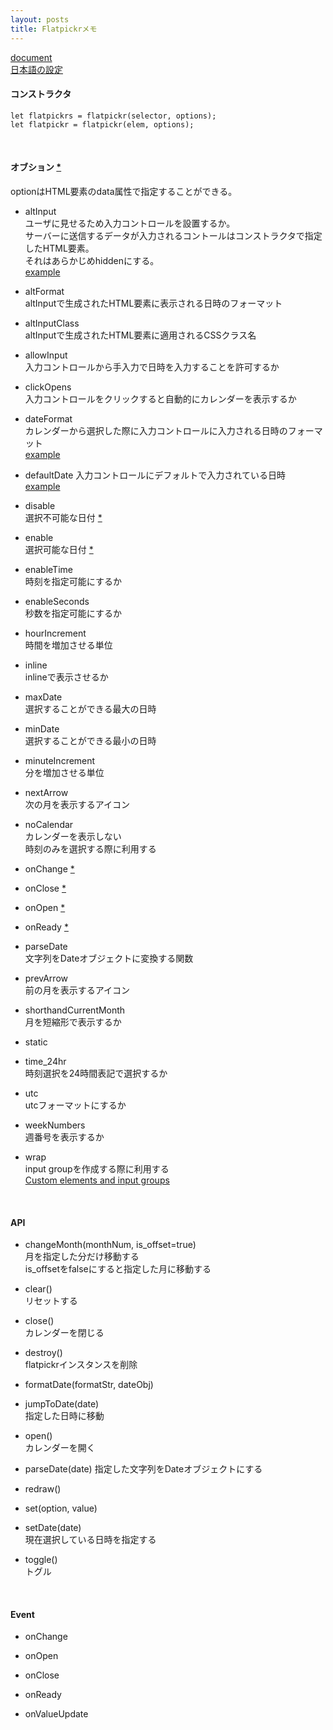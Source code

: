 ```yaml
---
layout: posts
title: Flatpickrメモ  
---
```

[document](https://chmln.github.io/flatpickr/)  
[日本語の設定](https://github.com/chmln/flatpickr/blob/master/src/flatpickr.l10n.ja.js)  

#### コンストラクタ

```
let flatpickrs = flatpickr(selector, options);
let flatpickr = flatpickr(elem, options);
```
<br>

#### オブション [\*](https://chmln.github.io/flatpickr/#options)

optionはHTML要素のdata属性で指定することができる。  

* altInput  
ユーザに見せるため入力コントロールを設置するか。  
サーバーに送信するデータが入力されるコントールはコンストラクタで指定したHTML要素。  
それはあらかじめhiddenにする。   
[example](http://jsdo.it/38elements/flatpickr-alt-input)  

* altFormat  
altInputで生成されたHTML要素に表示される日時のフォーマット  

* altInputClass  
altInputで生成されたHTML要素に適用されるCSSクラス名  

* allowInput  
入力コントロールから手入力で日時を入力することを許可するか  

* clickOpens  
入力コントロールをクリックすると自動的にカレンダーを表示するか  

* dateFormat  
カレンダーから選択した際に入力コントロールに入力される日時のフォーマット  
[example](http://jsdo.it/38elements/flatpickr-date-format)  

* defaultDate 
入力コントロールにデフォルトで入力されている日時  
[example](http://jsdo.it/38elements/flatpickr-date-format)  

* disable  
選択不可能な日付 [\*](https://chmln.github.io/flatpickr/#disable)  

* enable  
選択可能な日付 [\*](https://chmln.github.io/flatpickr/#enable)  

* enableTime  
時刻を指定可能にするか  

* enableSeconds  
秒数を指定可能にするか  

* hourIncrement  
時間を増加させる単位  

* inline  
inlineで表示させるか  

* maxDate  
選択することができる最大の日時  

* minDate  
選択することができる最小の日時  

* minuteIncrement  
分を増加させる単位  

* nextArrow  
次の月を表示するアイコン  

* noCalendar  
カレンダーを表示しない  
時刻のみを選択する際に利用する

* onChange [\*](https://chmln.github.io/flatpickr/#event-onChange)  

* onClose [\*](https://chmln.github.io/flatpickr/#event-onClose)   

* onOpen [\*](https://chmln.github.io/flatpickr/#event-onOpen)  

* onReady [\*](https://chmln.github.io/flatpickr/#event-onReady)    

* parseDate  
文字列をDateオブジェクトに変換する関数  

* prevArrow  
前の月を表示するアイコン  

* shorthandCurrentMonth  
月を短縮形で表示するか  

* static  

* time_24hr  
時刻選択を24時間表記で選択するか  

* utc  
utcフォーマットにするか  

* weekNumbers  
週番号を表示するか  

* wrap  
input groupを作成する際に利用する  
[Custom elements and input groups](https://chmln.github.io/flatpickr/#example-strap)  

<br>

#### API

* changeMonth(monthNum, is_offset=true)  
月を指定した分だけ移動する  
is_offsetをfalseにすると指定した月に移動する  

* clear()  
リセットする

* close()  
カレンダーを閉じる  

* destroy()  
flatpickrインスタンスを削除  

* formatDate(formatStr, dateObj)  

* jumpToDate(date)  
指定した日時に移動  

* open()  
カレンダーを開く

* parseDate(date) 
指定した文字列をDateオブジェクトにする  

* redraw()  

* set(option, value)  

* setDate(date)  
現在選択している日時を指定する  

* toggle()  
トグル  

<br>

#### Event

* onChange  

* onOpen  

* onClose  

* onReady  

* onValueUpdate  
